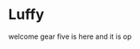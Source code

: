 # Luffy
welcome
gear five is here and it is op 
 
 
 
  
    
             
           
                 
                     
              
                
    
   
 
